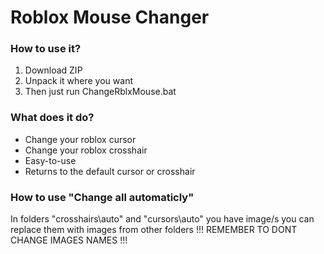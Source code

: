 # Roblox Mouse Changer
### How to use it?
1. Download ZIP
2. Unpack it where you want
3. Then just run ChangeRblxMouse.bat
### What does it do?
* Change your roblox cursor
* Change your roblox crosshair
* Easy-to-use
* Returns to the default cursor or crosshair
### How to use "Change all automaticly"
In folders "crosshairs\auto" and "cursors\auto"
you have image/s you can replace them with images
from other folders
!!! REMEMBER TO DONT CHANGE IMAGES NAMES !!!
